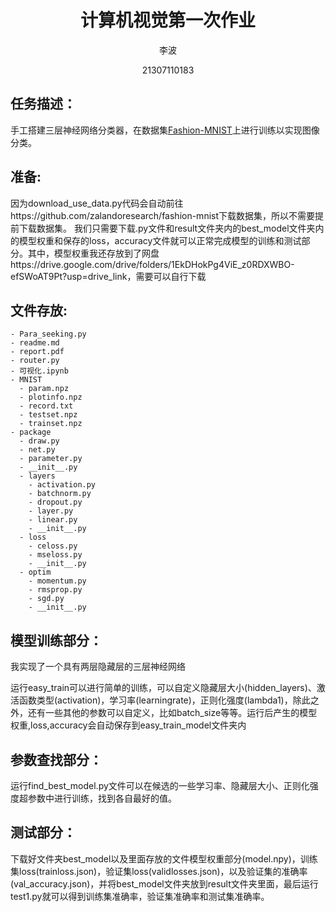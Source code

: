 <div align="center">

# 计算机视觉第一次作业

李波

21307110183



</div>

## 任务描述：

手工搭建三层神经网络分类器，在数据集[Fashion-MNIST](https://github.com/zalandoresearch/fashion-mnist)上进行训练以实现图像分类。

## 准备:

因为download_use_data.py代码会自动前往https://github.com/zalandoresearch/fashion-mnist下载数据集，所以不需要提前下载数据集。
我们只需要下载.py文件和result文件夹内的best_model文件夹内的模型权重和保存的loss，accuracy文件就可以正常完成模型的训练和测试部分。其中，模型权重我还存放到了网盘https://drive.google.com/drive/folders/1EkDHokPg4ViE_z0RDXWBO-efSWoAT9Pt?usp=drive_link，需要可以自行下载

## 文件存放:

```plaintext
- Para_seeking.py
- readme.md
- report.pdf
- router.py
- 可视化.ipynb
- MNIST
  - param.npz
  - plotinfo.npz
  - record.txt
  - testset.npz
  - trainset.npz
- package
  - draw.py
  - net.py
  - parameter.py
  - __init__.py
  - layers
    - activation.py
    - batchnorm.py
    - dropout.py
    - layer.py
    - linear.py
    - __init__.py
  - loss
    - celoss.py
    - mseloss.py
    - __init__.py
  - optim
    - momentum.py
    - rmsprop.py
    - sgd.py
    - __init__.py
```

## 模型训练部分：
我实现了一个具有两层隐藏层的三层神经网络

运行easy_train可以进行简单的训练，可以自定义隐藏层大小(hidden_layers)、激活函数类型(activation)，学习率(learningrate)，正则化强度(lambda1)，除此之外，还有一些其他的参数可以自定义，比如batch_size等等。运行后产生的模型权重,loss,accuracy会自动保存到easy_train_model文件夹内

## 参数查找部分：

运行find_best_model.py文件可以在候选的一些学习率、隐藏层大小、正则化强度超参数中进行训练，找到各自最好的值。

## 测试部分：

下载好文件夹best_model以及里面存放的文件模型权重部分(model.npy)，训练集loss(trainloss.json)，验证集loss(validlosses.json)，以及验证集的准确率(val_accuracy.json)，并将best_model文件夹放到result文件夹里面，最后运行test1.py就可以得到训练集准确率，验证集准确率和测试集准确率。

